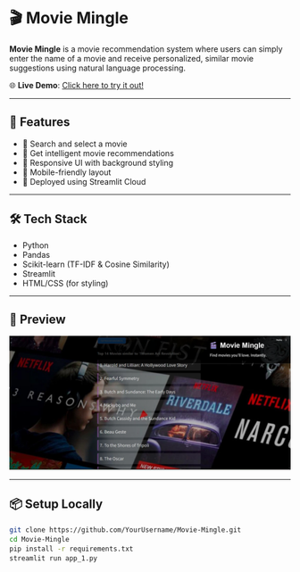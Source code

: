 # 🎬 Movie Mingle

**Movie Mingle** is a movie recommendation system where users can simply enter the name of a movie and receive personalized, similar movie suggestions using natural language processing.

🌐 **Live Demo**: [Click here to try it out!](https://movie-mingle-8.streamlit.app/)

---

## 📌 Features
- 🔎 Search and select a movie
- 🤖 Get intelligent movie recommendations
- 🎨 Responsive UI with background styling
- 📱 Mobile-friendly layout
- 🚀 Deployed using Streamlit Cloud

---

## 🛠 Tech Stack
- Python
- Pandas
- Scikit-learn (TF-IDF & Cosine Similarity)
- Streamlit
- HTML/CSS (for styling)

---

## 📸 Preview

![Movie Mingle Preview](./screenshot.png) 

---

## 📦 Setup Locally

```bash
git clone https://github.com/YourUsername/Movie-Mingle.git
cd Movie-Mingle
pip install -r requirements.txt
streamlit run app_1.py
